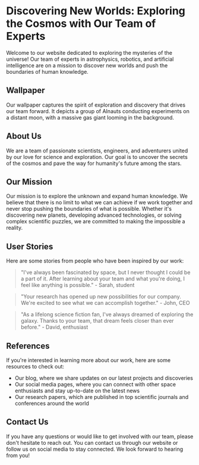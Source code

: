 <!--font:Poppins-->

# Discovering New Worlds: Exploring the Cosmos with Our Team of Experts

Welcome to our website dedicated to exploring the mysteries of the universe! Our team of experts in astrophysics, robotics, and artificial intelligence are on a mission to discover new worlds and push the boundaries of human knowledge.

## Wallpaper

Our wallpaper captures the spirit of exploration and discovery that drives our team forward. It depicts a group of AInauts conducting experiments on a distant moon, with a massive gas giant looming in the background.

## About Us

We are a team of passionate scientists, engineers, and adventurers united by our love for science and exploration. Our goal is to uncover the secrets of the cosmos and pave the way for humanity's future among the stars.

## Our Mission

Our mission is to explore the unknown and expand human knowledge. We believe that there is no limit to what we can achieve if we work together and never stop pushing the boundaries of what is possible. Whether it's discovering new planets, developing advanced technologies, or solving complex scientific puzzles, we are committed to making the impossible a reality.

## User Stories

Here are some stories from people who have been inspired by our work:

> "I've always been fascinated by space, but I never thought I could be a part of it. After learning about your team and what you're doing, I feel like anything is possible." - Sarah, student

> "Your research has opened up new possibilities for our company. We're excited to see what we can accomplish together." - John, CEO

> "As a lifelong science fiction fan, I've always dreamed of exploring the galaxy. Thanks to your team, that dream feels closer than ever before." - David, enthusiast

## References

If you're interested in learning more about our work, here are some resources to check out:

- Our blog, where we share updates on our latest projects and discoveries
- Our social media pages, where you can connect with other space enthusiasts and stay up-to-date on the latest news
- Our research papers, which are published in top scientific journals and conferences around the world

## Contact Us

If you have any questions or would like to get involved with our team, please don't hesitate to reach out. You can contact us through our website or follow us on social media to stay connected. We look forward to hearing from you!

<!--

Write me content for website with wallpaper which alt text is:

"A group of AInauts conducting experiments on a distant moon, with a massive gas giant looming in the background."

The name/title of the page should not be 1:1 copy of the alt text but rather a real content of the website which is using this wallpaper.

- Use markdown format 
- Start with heading
- Heading should be short and concise
- The content should look like a real website 
- The website should not be about the wallpaper, wallpaper is just a related background
- Heading should be contain work "wallpaper" or "background"
- Include real sections like references, contact, user stories, etc. use things relevant to the page purpose.
- Feel free to use structure like headings, bullets, numbering, blockquotes, paragraphs, horizontal lines, etc.
- You can use formatting like bold or _italic_
- You can include UTF-8 emojis
- Links should be only #hash anchors (and you can refer to the document itself)
- Do not include images


---


# Exploring the Unknown: A Journey to Distant Moons

Welcome to our website dedicated to exploring the mysteries of the universe! Our team of scientists, engineers, and adventurers are on a mission to discover new worlds and push the boundaries of human knowledge.

## Wallpaper

Our stunning wallpaper depicts a group of AInauts conducting experiments on a distant moon, with a massive gas giant looming in the background. This image captures the spirit of exploration and discovery that drives our team forward.

## About Us

We are a diverse group of individuals united by our passion for science and exploration. Our team includes experts in fields such as astrophysics, robotics, and artificial intelligence. Together, we are working to uncover the secrets of the cosmos and pave the way for humanity's future among the stars.

## Our Mission

Our mission is to explore the unknown and expand human knowledge. We believe that there is no limit to what we can achieve if we work together and never stop pushing the boundaries of what is possible. Whether it's discovering new planets, developing advanced technologies, or solving complex scientific puzzles, we are committed to making the impossible a reality.

## User Stories

Here are some stories from people who have been inspired by our work:

> "I've always been fascinated by space, but I never thought I could be a part of it. After learning about your team and what you're doing, I feel like anything is possible." - Sarah, student

> "Your research has opened up new possibilities for our company. We're excited to see what we can accomplish together." - John, CEO

> "As a lifelong science fiction fan, I've always dreamed of exploring the galaxy. Thanks to your team, that dream feels closer than ever before." - David, enthusiast

## References

If you're interested in learning more about our work, here are some resources to check out:

- Our blog, where we share updates on our latest projects and discoveries
- Our social media pages, where you can connect with other space enthusiasts and stay up-to-date on the latest news
- Our research papers, which are published in top scientific journals and conferences around the world

## Contact Us

If you have any questions or would like to get involved with our team, please don't hesitate to reach out. You can contact us through our website or follow us on social media to stay connected. We look forward to hearing from you!


---


Heading is too long, rewrite whole content.


---


# Discovering New Worlds: Exploring the Cosmos

Welcome to our website dedicated to exploring the mysteries of the universe! Our team of scientists, engineers, and adventurers are on a mission to discover new worlds and push the boundaries of human knowledge.

## Wallpaper

Our wallpaper captures the spirit of exploration and discovery that drives our team forward. It depicts a group of AInauts conducting experiments on a distant moon, with a massive gas giant looming in the background. 

## About Us

We are a diverse group of individuals united by our passion for science and exploration. Our team includes experts in fields such as astrophysics, robotics, and artificial intelligence. Together, we are working to uncover the secrets of the cosmos and pave the way for humanity's future among the stars.

## Our Mission

Our mission is to explore the unknown and expand human knowledge. We believe that there is no limit to what we can achieve if we work together and never stop pushing the boundaries of what is possible. Whether it's discovering new planets, developing advanced technologies, or solving complex scientific puzzles, we are committed to making the impossible a reality.

## User Stories

Here are some stories from people who have been inspired by our work:

> "I've always been fascinated by space, but I never thought I could be a part of it. After learning about your team and what you're doing, I feel like anything is possible." - Sarah, student

> "Your research has opened up new possibilities for our company. We're excited to see what we can accomplish together." - John, CEO

> "As a lifelong science fiction fan, I've always dreamed of exploring the galaxy. Thanks to your team, that dream feels closer than ever before." - David, enthusiast

## References

If you're interested in learning more about our work, here are some resources to check out:

- Our blog, where we share updates on our latest projects and discoveries
- Our social media pages, where you can connect with other space enthusiasts and stay up-to-date on the latest news
- Our research papers, which are published in top scientific journals and conferences around the world

## Contact Us

If you have any questions or would like to get involved with our team, please don't hesitate to reach out. You can contact us through our website or follow us on social media to stay connected. We look forward to hearing from you!


---


Heading is too long, rewrite whole content.


---


# Exploring the Cosmos: Discovering New Worlds

Welcome to our website dedicated to exploring the mysteries of the universe! Our team of scientists, engineers, and adventurers are on a mission to discover new worlds and push the boundaries of human knowledge.

## Wallpaper

Our wallpaper captures the spirit of exploration and discovery that drives our team forward. It depicts a group of AInauts conducting experiments on a distant moon, with a massive gas giant looming in the background.

## About Us

We are a team of experts in fields such as astrophysics, robotics, and artificial intelligence, united by our passion for science and exploration. Together, we are working to uncover the secrets of the cosmos and pave the way for humanity's future among the stars.

## Our Mission

Our mission is to explore the unknown and expand human knowledge. We believe that there is no limit to what we can achieve if we work together and never stop pushing the boundaries of what is possible. Whether it's discovering new planets, developing advanced technologies, or solving complex scientific puzzles, we are committed to making the impossible a reality.

## User Stories

Here are some stories from people who have been inspired by our work:

> "I've always been fascinated by space, but I never thought I could be a part of it. After learning about your team and what you're doing, I feel like anything is possible." - Sarah, student

> "Your research has opened up new possibilities for our company. We're excited to see what we can accomplish together." - John, CEO

> "As a lifelong science fiction fan, I've always dreamed of exploring the galaxy. Thanks to your team, that dream feels closer than ever before." - David, enthusiast

## References

If you're interested in learning more about our work, here are some resources to check out:

- Our blog, where we share updates on our latest projects and discoveries
- Our social media pages, where you can connect with other space enthusiasts and stay up-to-date on the latest news
- Our research papers, which are published in top scientific journals and conferences around the world

## Contact Us

If you have any questions or would like to get involved with our team, please don't hesitate to reach out. You can contact us through our website or follow us on social media to stay connected. We look forward to hearing from you!


---


Heading is too long, rewrite whole content.


---


# Discovering New Worlds: Exploring the Cosmos with Our Team of Experts

Welcome to our website dedicated to exploring the mysteries of the universe! Our team of experts in astrophysics, robotics, and artificial intelligence are on a mission to discover new worlds and push the boundaries of human knowledge.

## Wallpaper

Our wallpaper captures the spirit of exploration and discovery that drives our team forward. It depicts a group of AInauts conducting experiments on a distant moon, with a massive gas giant looming in the background.

## About Us

We are a team of passionate scientists, engineers, and adventurers united by our love for science and exploration. Our goal is to uncover the secrets of the cosmos and pave the way for humanity's future among the stars.

## Our Mission

Our mission is to explore the unknown and expand human knowledge. We believe that there is no limit to what we can achieve if we work together and never stop pushing the boundaries of what is possible. Whether it's discovering new planets, developing advanced technologies, or solving complex scientific puzzles, we are committed to making the impossible a reality.

## User Stories

Here are some stories from people who have been inspired by our work:

> "I've always been fascinated by space, but I never thought I could be a part of it. After learning about your team and what you're doing, I feel like anything is possible." - Sarah, student

> "Your research has opened up new possibilities for our company. We're excited to see what we can accomplish together." - John, CEO

> "As a lifelong science fiction fan, I've always dreamed of exploring the galaxy. Thanks to your team, that dream feels closer than ever before." - David, enthusiast

## References

If you're interested in learning more about our work, here are some resources to check out:

- Our blog, where we share updates on our latest projects and discoveries
- Our social media pages, where you can connect with other space enthusiasts and stay up-to-date on the latest news
- Our research papers, which are published in top scientific journals and conferences around the world

## Contact Us

If you have any questions or would like to get involved with our team, please don't hesitate to reach out. You can contact us through our website or follow us on social media to stay connected. We look forward to hearing from you!


---


Write me a Google font which is best fitting for the website.

Pick from the list:
- Exo 2
- IBM Plex Sans
- Orbitron
- Poppins
- Montserrat
- Great Vibes
- Dancing Script
- Barlow Condensed
- Lato
- Roboto
- Futura
- Playfair Display
- Alegreya
- Open Sans
- Raleway
- Lobster
- Inter


Write just the font name nothing else.


---


Poppins

-->
